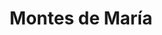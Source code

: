 ---
title: Montes de María
menu:
  main:
    parent: territorios
  region:
    identifier: montes-de-maria
weight: 3
---